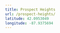 ```yaml
---
title: Prospect Heights
url: /prospect-heights/
latitude: 42.0953049
longitude: -87.9375694
---
```

